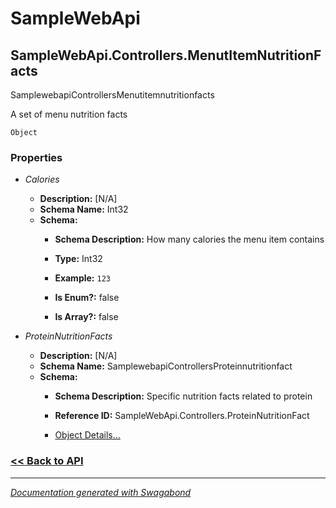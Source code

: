 
# SampleWebApi

## SampleWebApi.Controllers.MenutItemNutritionFacts

SamplewebapiControllersMenutitemnutritionfacts

A set of menu nutrition facts


`Object`

### Properties


* *Calories*
    * **Description:** [N/A]
    * **Schema Name:** Int32
    * **Schema:** 
        * **Schema Description:** How many calories the menu item contains
 
        * **Type:** Int32
        * **Example:** `123`
        * **Is Enum?:** false
        * **Is Array?:** false
    

* *ProteinNutritionFacts*
    * **Description:** [N/A]
    * **Schema Name:** SamplewebapiControllersProteinnutritionfact
    * **Schema:** 
        * **Schema Description:** Specific nutrition facts related to protein
 
        * **Reference ID:** SampleWebApi.Controllers.ProteinNutritionFact
        * [Object Details...](../schema/SamplewebapiControllersProteinnutritionfact.md)
    




### [<< Back to API](../SampleWebApi.Readme.md)

*** 

*[Documentation generated with Swagabond](https://github.com/jordanbleu/swagabond)*

